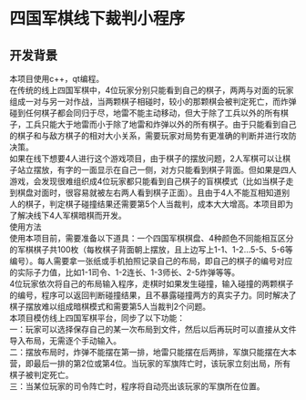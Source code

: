 # 四国军棋线下裁判小程序  
## 开发背景  
本项目使用c++，qt编程。  
在传统的线上四国军棋中，4位玩家分别只能看到自己的棋子，两两与对面的玩家组成一对与另一对作战，当两颗棋子相碰时，较小的那颗棋会被判定死亡，而炸弹碰到任何棋子都会同归于尽，地雷不能主动移动，但大于除了工兵以外的所有棋子，工兵只能大于地雷而小于除了地雷和炸弹以外的所有棋子。由于只能看到自己的棋子和与敌方棋子的相对大小关系，需要玩家对局势有更准确的判断并进行攻防决策。  
如果在线下想要4人进行这个游戏项目，由于棋子的摆放问题，2人军棋可以让棋子站立摆放，有字的一面显示在自己一侧，对方只能看到棋子背面。但如果是四人游戏，会发现很难组织成4位玩家都只能看到自己棋子的盲棋模式（比如当棋子走到棋盘对面时，很容易就被左右两人看到棋子正面）。且由于4人不能互相知道别人的棋子，判定棋子碰撞结果还需要第5个人当裁判，成本大大增高。本项目即为了解决线下4人军棋暗棋而开发。  
使用方法  
使用本项目前，需要准备以下道具：一个四国军棋棋盘、4种颜色不同能相互区分的军棋棋子共100枚（每枚棋子背面朝上摆放，且上边写上1-1、1-2…5-5、5-6等编号）。每人需要拿一张纸或手机拍照记录自己的布局，即自己的棋子的编号对应的实际子力值，比如1-1司令、1-2连长、1-3师长、2-5炸弹等等。  
4位玩家依次将自己的布局输入程序，走棋时如果发生碰撞，输入碰撞的两颗棋子的编号，程序可以返回判断碰撞结果，且不暴露碰撞两方的真实子力。同时解决了棋子摆放难以组成暗棋模式和需要第5人当裁判2个问题。  
本项目模仿线上四国军棋平台，同步了以下功能：  
一：玩家可以选择保存自己的某一次布局到文件，然后以后再玩时可以直接从文件导入布局，无需逐个手动输入。  
二：摆放布局时，炸弹不能摆在第一排，地雷只能摆在后两排，军旗只能摆在大本营，即最后一排的第2位或第4位。当玩家的军旗阵亡时，该玩家立刻出局，所有棋子被判定死亡。  
三：当某位玩家的司令阵亡时，程序将自动亮出该玩家的军旗所在位置。  
